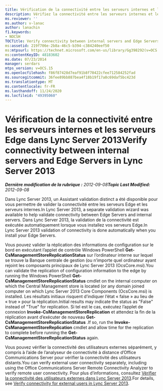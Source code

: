 ```yaml
---
title: Vérification de la connectivité entre les serveurs internes et les serveurs Edge
description: Vérifiez la connectivité entre les serveurs internes et les serveurs Edge.
ms.reviewer: ''
ms.author: v-lanac
author: lanachin
f1.keywords:
- NOCSH
TOCTitle: Verify connectivity between internal servers and Edge Servers
ms:assetid: 219f706e-2b8a-46c5-b394-c384240eef50
ms:mtpsurl: https://technet.microsoft.com/en-us/library/Gg398292(v=OCS.15)
ms:contentKeyID: 48183602
ms.date: 07/23/2014
manager: serdars
mtps_version: v=OCS.15
ms.openlocfilehash: f86f87428d7eaf91b8f70422cfee712584252fad
ms.sourcegitcommit: 36fee89bb887bea4f18b19f17a8c69daf5bc423d
ms.translationtype: MT
ms.contentlocale: fr-FR
ms.lasthandoff: 11/24/2020
ms.locfileid: "49395060"
---
```

# <a name="verify-connectivity-between-internal-servers-and-edge-servers-in-lync-server-2013"></a><span data-ttu-id="c0e1e-103">Vérification de la connectivité entre les serveurs internes et les serveurs Edge dans Lync Server 2013</span><span class="sxs-lookup"><span data-stu-id="c0e1e-103">Verify connectivity between internal servers and Edge Servers in Lync Server 2013</span></span>

<div data-xmlns="http://www.w3.org/1999/xhtml">

<div class="topic" data-xmlns="http://www.w3.org/1999/xhtml" data-msxsl="urn:schemas-microsoft-com:xslt" data-cs="https://msdn.microsoft.com/">

<div data-asp="https://msdn2.microsoft.com/asp">



</div>

<div id="mainSection">

<div id="mainBody"><span data-ttu-id="c0e1e-104">

<span> </span></span><span class="sxs-lookup"><span data-stu-id="c0e1e-104">

<span> </span></span></span>

<span data-ttu-id="c0e1e-105">_**Dernière modification de la rubrique :** 2012-09-08_</span><span class="sxs-lookup"><span data-stu-id="c0e1e-105">_**Topic Last Modified:** 2012-09-08_</span></span>

<span data-ttu-id="c0e1e-106">Dans Lync Server 2013, un Assistant validation distinct a été disponible pour vous permettre de valider la connectivité entre les serveurs Edge et les serveurs internes.</span><span class="sxs-lookup"><span data-stu-id="c0e1e-106">In Lync Server 2013, a separate validation wizard was available to help validate connectivity between Edge Servers and internal servers.</span></span> <span data-ttu-id="c0e1e-107">Dans Lync Server 2013, la validation de la connectivité est exécutée automatiquement lorsque vous installez vos serveurs Edge.</span><span class="sxs-lookup"><span data-stu-id="c0e1e-107">In Lync Server 2013 validation of connectivity is done automatically when you install your Edge Servers.</span></span>

<span data-ttu-id="c0e1e-108">Vous pouvez valider la réplication des informations de configuration sur le bord en exécutant l’applet de contrôle Windows PowerShell **Get-CsManagementStoreReplicationStatus** sur l’ordinateur interne sur lequel se trouve la Banque centrale de gestion (ou n’importe quel ordinateur ayant rejoint les composants principaux de Lync Server 2013 (OcsCore.msi).</span><span class="sxs-lookup"><span data-stu-id="c0e1e-108">You can validate the replication of configuration information to the edge by running the Windows PowerShell **Get-CsManagementStoreReplicationStatus** cmdlet on the internal computer on which the Central Management store is located (or any domain joined computer on which Lync Server 2013 Core Components (OcsCore.msi) is installed.</span></span> <span data-ttu-id="c0e1e-109">Les résultats initiaux risquent d’indiquer l’état « false » au lieu de « true » pour la réplication.</span><span class="sxs-lookup"><span data-stu-id="c0e1e-109">Initial results may indicate the status as "False" instead of "True" for replication.</span></span> <span data-ttu-id="c0e1e-110">Si tel est le cas, exécutez l’applet de connexion **Invoke-CsManagementStoreReplication** et attendez la fin de la réplication avant d’exécuter de nouveau **Get-CsManagementStoreReplicationStatus** .</span><span class="sxs-lookup"><span data-stu-id="c0e1e-110">If so, run the **Invoke-CsManagementStoreReplication** cmdlet and allow time for the replication to complete before running the **Get-CsManagementStoreReplicationStatus** again.</span></span>

<span data-ttu-id="c0e1e-111">Vous pouvez vérifier la connectivité des utilisateurs externes séparément, y compris à l’aide de l’analyseur de connectivité à distance d’Office Communications Server pour vérifier la connectivité des utilisateurs distants.</span><span class="sxs-lookup"><span data-stu-id="c0e1e-111">You can verify external user connectivity separately, including using the Office Communications Server Remote Connectivity Analyzer to verify remote user connectivity.</span></span> <span data-ttu-id="c0e1e-112">Pour plus d’informations, consultez [Vérifier la connectivité des utilisateurs externes dans Lync Server 2013](lync-server-2013-verify-connectivity-for-external-users.md).</span><span class="sxs-lookup"><span data-stu-id="c0e1e-112">For details, see [Verify connectivity for external users in Lync Server 2013](lync-server-2013-verify-connectivity-for-external-users.md).</span></span>

<span data-ttu-id="c0e1e-113"></div>

<span> </span>

</div>

</div>

</span><span class="sxs-lookup"><span data-stu-id="c0e1e-113"></div>

<span> </span>

</div>

</div>

</span></span></div>


